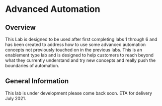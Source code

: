 # Advanced Automation
## Overview
This Lab is designed to be used after first completing labs 1 through 6 and has been created to address how to use some advanced automation concepts not previously touched on in the previous labs. This is an enablement type lab and is designed to help customers to reach beyond what they currently understand and try new concepts and really push the boundaries of automation.

## General Information
This lab is under development please come back soon. ETA for delivery July 2021.



